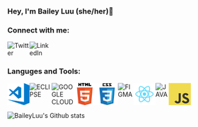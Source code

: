 ### Hey, I'm Bailey Luu (she/her)👋

<!--
![](https://komarev.com/ghpvc/?username=BaileyLuu&color=green)-->

### Connect with me:

<a href="https://twitter.com/bailey_luu" target="_blank"> <img align= "left" alt="Twitter" width="50px" src="https://cdn.worldvectorlogo.com/logos/twitter-6.svg" ></a>
<!-- https://cdn.jsdelivr.net/npm/simple-icons@v3/icons/twitter.svg -->
<a href="https://www.linkedin.com/in/baileyluu/" target="_blank"> <img align= "left" alt="LinkedIn" width="50px" src="https://cdn.worldvectorlogo.com/logos/linkedin-icon-2.svg" ></a>
<!-- https://cdn.jsdelivr.net/npm/simple-icons@v3/icons/linkedin.svg -->
<br/>
<br/>

### Languges and Tools:
<a href="https://code.visualstudio.com" target="_blank"> <img align= "left" alt="VSCODE" title="Visual Studio Code" width="50px" src="https://raw.githubusercontent.com/github/explore/80688e429a7d4ef2fca1e82350fe8e3517d3494d/topics/visual-studio-code/visual-studio-code.png" ></a>

<a href="http://www.eclipse.org/downloads/packages/release/kepler/sr1/eclipse-ide-java-developers
" target="_blank"> <img align= "left" alt="ECLIPSE" title="Eclipse" width="50px" src="https://cdn.worldvectorlogo.com/logos/eclipse-11.svg" ></a>

<a href="https://cloud.google.com" target="_blank"> <img align= "left" alt="GOOGLE CLOUD" title="Google Cloud" width="50px" src="https://cdn.worldvectorlogo.com/logos/google-cloud-1.svg" ></a>

<a href="https://html.com" target="_blank"> <img align= "left" alt="HTML" title="HTML" width="50px" src="https://raw.githubusercontent.com/github/explore/80688e429a7d4ef2fca1e82350fe8e3517d3494d/topics/html/html.png" ></a>

<a href="https://www.w3schools.com/css/" target="_blank"> <img align= "left" alt="CSS" title="CSS" width="50px" src="https://raw.githubusercontent.com/github/explore/80688e429a7d4ef2fca1e82350fe8e3517d3494d/topics/css/css.png" ></a>

<a href="https://www.figma.com" target="_blank"> <img align= "left" alt="FIGMA" title="Figma" width="35px" src="https://cdn.worldvectorlogo.com/logos/figma-1.svg" ></a>
<a href="https://reactjs.org" target="_blank"> <img align= "left" alt="REACT" title="React" width="50px" src="https://raw.githubusercontent.com/github/explore/80688e429a7d4ef2fca1e82350fe8e3517d3494d/topics/react/react.png" ></a>

<a href="https://www.java.com/en/" target="_blank"> <img align= "left" alt="JAVA" title="Java" width="30px" src="https://cdn.worldvectorlogo.com/logos/java-4.svg" ></a>

<a href="https://www.javascript.com" target="_blank"> <img align= "left" alt="JAVASCRIPT" title="JavaScript" width="50px" src="https://raw.githubusercontent.com/github/explore/80688e429a7d4ef2fca1e82350fe8e3517d3494d/topics/javascript/javascript.png" ></a>


<br/>
<br/>
<br/>

![BaileyLuu's Github stats](https://github-readme-stats.vercel.app/api?username=BaileyLuu&show_icons=true&hide_border=true&theme=dark)
<br/>
<br/>
<br/>

<!-- [![Top Langs](https://github-readme-stats.vercel.app/api/top-langs/?username=BaileyLuu&layout=compact&theme=dark)]--> 


